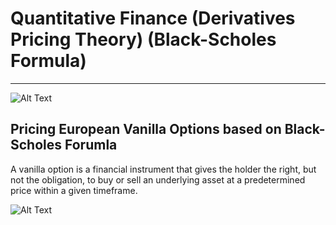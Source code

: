 
# Quantitative Finance (Derivatives Pricing Theory) (Black-Scholes Formula)
<hr>

![Alt Text](http://news.efinancialcareers.com/binaries/content/gallery/efinancial-careers/articles/2018/07/GettyImages-519161720.jpg)

<h2> Pricing European Vanilla Options based on Black-Scholes Forumla </h2>
<p> A vanilla option is a financial instrument that gives the holder the right, but not the 
obligation, to buy or sell an underlying asset at a predetermined price within a given timeframe. </p>

![Alt Text](https://www.investopedia.com/thmb/PutupIH6JOZRF2lN3Eh3OJntBi0=/1280x0/filters:no_upscale():max_bytes(150000):strip_icc()/latex_0e04b3a12b28ba19912934e41f47103f-5c6abfca46e0fb0001b35d7f.jpg|width=100)
